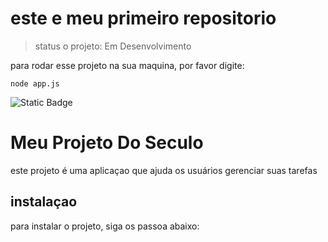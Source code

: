 <h1>este e meu primeiro repositorio</h1>

> status o projeto: Em Desenvolvimento

para rodar esse projeto na sua maquina, por favor digite:

```
node app.js
```
![Static Badge](https://img.shields.io/badge/STATUS-DESENVOLVIMENTO-purple)


# Meu Projeto Do Seculo
este projeto é uma aplicaçao que ajuda os usuários gerenciar suas tarefas
## instalaçao
para instalar o projeto, siga os passoa abaixo:
